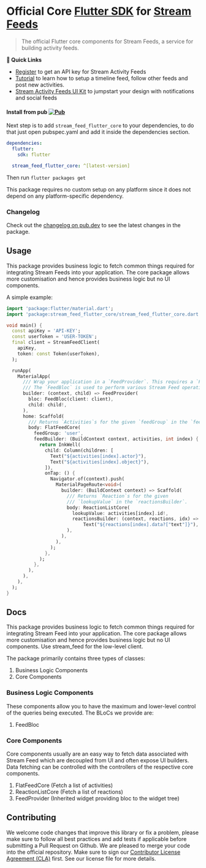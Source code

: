 # Official Core [Flutter SDK](https://getstream.io/activity-feeds/sdk/flutter/tutorial/) for [Stream Feeds](https://getstream.io/activity-feeds/)

> The official Flutter core components for Stream Feeds, a service for
> building activity feeds.

**🔗 Quick Links**

- [Register](https://getstream.io/activity-feeds/try-for-free) to get an API key for Stream Activity Feeds
- [Tutorial](https://getstream.io/activity-feeds/sdk/flutter/tutorial/) to learn how to setup a timeline feed, follow other feeds and post new activities.
- [Stream Activity Feeds UI Kit](https://getstream.io/activity-feeds/ui-kit/) to jumpstart your design with notifications and social feeds

#### Install from pub <a href="https://pub.dartlang.org/packages/stream_feed_flutter_core"><img alt="Pub" src="https://img.shields.io/pub/v/stream_feed_flutter_core.svg"></a>

Next step is to add `stream_feed_flutter_core` to your dependencies, to do that just open pubspec.yaml and add it inside the dependencies section. 

```yaml
dependencies:
  flutter:
    sdk: flutter

  stream_feed_flutter_core: ^[latest-version]
```

Then run `flutter packages get`

This package requires no custom setup on any platform since it does not depend on any platform-specific dependency.


### Changelog

Check out the [changelog on pub.dev](https://pub.dev/packages/stream_feed_flutter_core/changelog) to see the latest changes in the package.

## Usage

This package provides business logic to fetch common things required for integrating Stream Feeds into your application.
The core package allows more customisation and hence provides business logic but no UI components.


A simple example:

```dart
import 'package:flutter/material.dart';
import 'package:stream_feed_flutter_core/stream_feed_flutter_core.dart';

void main() {
  const apiKey = 'API-KEY';
  const userToken = 'USER-TOKEN';
  final client = StreamFeedClient(
    apiKey,
    token: const Token(userToken),
  );

  runApp(
    MaterialApp(
      /// Wrap your application in a `FeedProvider`. This requires a `FeedBloc`.
      /// The `FeedBloc` is used to perform various Stream Feed operations.
      builder: (context, child) => FeedProvider(
        bloc: FeedBloc(client: client),
        child: child!,
      ),
      home: Scaffold(
        /// Returns `Activities`s for the given `feedGroup` in the `feedBuilder`.
        body: FlatFeedCore(
          feedGroup: 'user',
          feedBuilder: (BuildContext context, activities, int index) {
            return InkWell(
              child: Column(children: [
                Text("${activities[index].actor}"),
                Text("${activities[index].object}"),
              ]),
              onTap: () {
                Navigator.of(context).push(
                  MaterialPageRoute<void>(
                    builder: (BuildContext context) => Scaffold(
                      /// Returns `Reaction`s for the given
                      /// `lookupValue` in the `reactionsBuilder`.
                      body: ReactionListCore(
                        lookupValue: activities[index].id!,
                        reactionsBuilder: (context, reactions, idx) =>
                            Text("${reactions[index].data?["text"]}"),
                      ),
                    ),
                  ),
                );
              },
            );
          },
        ),
      ),
    ),
  );
}
```

## Docs

This package provides business logic to fetch common things required for integrating Stream Feed into your application.
The core package allows more customisation and hence provides business logic but no UI components.
Use stream_feed for the low-level client.

The package primarily contains three types of classes:

1) Business Logic Components
2) Core Components

### Business Logic Components

These components allow you to have the maximum and lower-level control of the queries being executed.
The BLoCs we provide are:

1) FeedBloc

### Core Components

Core components usually are an easy way to fetch data associated with Stream Feed which are decoupled from UI and often expose UI builders.
Data fetching can be controlled with the controllers of the respective core components.

1) FlatFeedCore (Fetch a list of activities)
2) ReactionListCore (Fetch a list of reactions)
3) FeedProvider (Inherited widget providing bloc to the widget tree)

## Contributing

We welcome code changes that improve this library or fix a problem,
please make sure to follow all best practices and add tests if applicable before submitting a Pull Request on Github.
We are pleased to merge your code into the official repository.
Make sure to sign our [Contributor License Agreement (CLA)](https://docs.google.com/forms/d/e/1FAIpQLScFKsKkAJI7mhCr7K9rEIOpqIDThrWxuvxnwUq2XkHyG154vQ/viewform) first.
See our license file for more details.